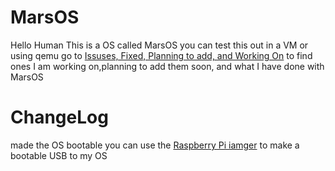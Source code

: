 # MarsOS
Hello Human This is a OS called MarsOS you can test this out in a VM or using qemu go to [Issuses, Fixed, Planning to add, and Working On](https://github.com/Hussein-Playz/MarsOS/projects/1) to find ones I am working on,planning to add them soon, and what I have done with MarsOS

# ChangeLog

made the OS bootable you can use the [Raspberry Pi iamger](https://www.raspberrypi.org/software/) to make a bootable USB to my OS
